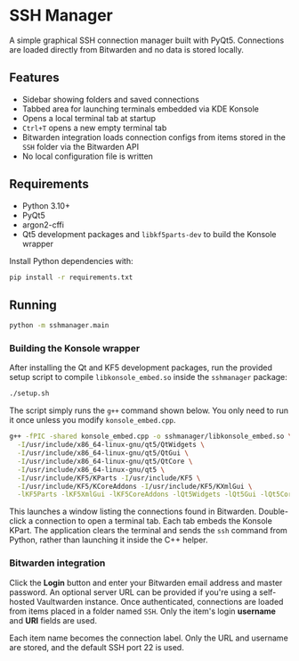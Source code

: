 # SSH Manager

A simple graphical SSH connection manager built with PyQt5. Connections are
loaded directly from Bitwarden and no data is stored locally.

## Features

- Sidebar showing folders and saved connections
- Tabbed area for launching terminals embedded via KDE Konsole
- Opens a local terminal tab at startup
- `Ctrl+T` opens a new empty terminal tab
- Bitwarden integration loads connection configs from items stored in
  the `SSH` folder via the Bitwarden API
- No local configuration file is written

## Requirements

- Python 3.10+
- PyQt5
- argon2-cffi
- Qt5 development packages and `libkf5parts-dev` to build the Konsole wrapper

Install Python dependencies with:

```bash
pip install -r requirements.txt
```

## Running

```bash
python -m sshmanager.main
```

### Building the Konsole wrapper

After installing the Qt and KF5 development packages, run the provided setup
script to compile `libkonsole_embed.so` inside the `sshmanager` package:

```bash
./setup.sh
```

The script simply runs the `g++` command shown below. You only need to run it
once unless you modify `konsole_embed.cpp`.

```bash
g++ -fPIC -shared konsole_embed.cpp -o sshmanager/libkonsole_embed.so \
  -I/usr/include/x86_64-linux-gnu/qt5/QtWidgets \
  -I/usr/include/x86_64-linux-gnu/qt5/QtGui \
  -I/usr/include/x86_64-linux-gnu/qt5/QtCore \
  -I/usr/include/x86_64-linux-gnu/qt5 \
  -I/usr/include/KF5/KParts -I/usr/include/KF5 \
  -I/usr/include/KF5/KCoreAddons -I/usr/include/KF5/KXmlGui \
  -lKF5Parts -lKF5XmlGui -lKF5CoreAddons -lQt5Widgets -lQt5Gui -lQt5Core
```

This launches a window listing the connections found in Bitwarden. Double-click
a connection to open a terminal tab. Each tab embeds the Konsole KPart. The
application clears the terminal and sends the ``ssh`` command from Python,
rather than launching it inside the C++ helper.

### Bitwarden integration

Click the **Login** button and enter your Bitwarden email address and master
password. An optional server URL can be provided if you're using a self-hosted
Vaultwarden instance. Once authenticated, connections are loaded from items
placed in a folder named `SSH`. Only the item's login **username** and **URI**
fields are used.

Each item name becomes the connection label. Only the URL and username are
stored, and the default SSH port 22 is used.
